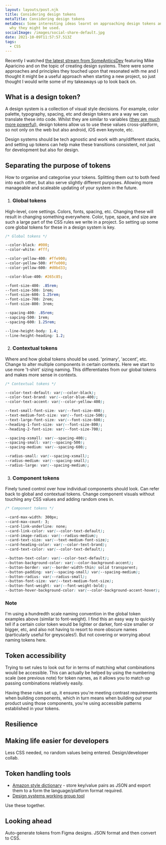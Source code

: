 ```yaml
---
layout: layouts/post.njk
title: Considering design tokens
metaTitle: Considering design tokens
metaDesc: Some interesting ideas learnt on approaching design tokens and how and
  why they might be used.
socialImage: /images/social-share-default.jpg
date: 2021-10-09T11:57:57.513Z
tags:
  - CSS
---
```

Recently I watched [the latest stream from SomeAnticsDev](https://someantics.dev/build-your-own-design-system/) featuring Mike Aparicino and on the topic of creating design systems. There were some approaches and principles they touched upon that resonated with me and I thought it might be a useful approach when starting a new project, so just thought I would write some of my takeaways up to look back on.

## What is a design token?
A design system is a collection of visual style decisions. For example, color palette, typography, spacing, etc and design tokens are a way we can translate these into code. Whilst they are similar to variables ([they are much more powerful](https://piccalil.li/tutorial/what-are-design-tokens/)), design tokens allow us to use these values cross-platform, so not only on the web but also android, iOS even keynote, etc.

Design systems should be tech agnostic and work with any/different stacks, and setting up tokens can help make these transitions consistent, not just for development but also for design.

## Separating the purpose of tokens
How to organise and categorise your tokens. Splitting them out to both feed into each other, but also serve slightly different purposes. Allowing more manageable and scaleable updating of your system in the future.

1. ### Global tokens
High-level, core settings. Colors, fonts, spacing, etc. Changing these will result in changing something everywhere. Color, type, space, and size are such a large part of the CSS rules we write in a project. So setting up some core global tokens for these in a design system is key.

```css
/* Global tokens */

--color-black: #000;
--color-white: #fff;

--color-yellow-400: #ffe900;
--color-yellow-500: #ffe000;
--color-yellow-600: #d0bd33;

--color-blue-400: #265c85;

--font-size-400: .85rem;
--font-size-500: 1rem;
--font-size-600: 1.25rem;
--font-size-700: 2rem;
--font-size-800: 3rem;

--spacing-400: .85rem;
--sapcing-500: 1rem;
--spacing-600: 1.25rem;

--line-height-body: 1.4;
--line-height-heading: 1.2;
```

2. ### Contextual tokens
Where and how global tokens should be used. 'primary', 'accent', etc. Change to alter multiple components in certain contexts. Here we start to use more 't-shirt' sizing naming. This differentiates from our global tokens and makes more sense in contexts.

```css
/* Contextual tokens */

--color-text-default: var(--color-black);
--color-text-brand: var(--color-blue-400);
--color-text-accent: var(--color-yellow-400);

--text-small-font-size: var(--font-size-400);
--text-medium-font-size: var(--font-size-500);
--text-large-font-size: var(--font-size-600);
--heading-1-font-size: var(--font-size-800);
--heading-2-font-size: var(--font-size-700);

--spacing-xsmall: var(--spacing-400);
--spacing-small: var(--spacing-500);
--spacing-medium: var(--spacing-600);

--radius-small: var(--spacing-xsmall);
--radius-medium: var(--spacing-small);
--radius-large: var(--spacing-medium);
```

3. ### Component tokens
Finely tuned control over how individual components should look. Can refer back to global and contextual tokens. Change component visuals without touching any CSS values and adding random ones in.

```css
/* Component tokens */

--card-max-width: 300px;
--card-max-count: 3;
--card-link-underline: none;
--card-link-color: var(--color-text-default);
--card-image-radius: var(--radius-medium);
--card-text-size: var(--text-medium-font-size);
--card-heading-color: var(--color-text-brand);
--card-text-color: var(--color-text-default);

--button-text-color: var(--color-text-default);
--button-background-color: var(--color-background-accent);
--button-border: var(--border-width-thin) solid transparent;
--button-padding: var(--spacing-small) var(--spacing-medium);
--button-radius: var(--radius-small);
--button-font-size: var(--text-medium-font-size);
--button-font-weight: var(--font-weight-bold);
--button-hover-background-color: var(--color-background-accent-hover);
```
<div class="post-note">
<h3>Note</h3>
<p>I'm using a hundredth scale naming convention in the global token examples above (similar to font-weight). I find this an easy way to quickly tell if a certain color token would be lighter or darker, font-size smaller or bigger, etc, and also not having to resort to more obscure names (particularly useful for greyscales!). But not covering or worrying about naming tokens here.</p>
</div>

## Token accessibility
Trying to set rules to look out for in terms of matching what combinations would be accessible. This can actually be helped by using the numbering scale (see previous note) for token names, as it allows you to match up passing combinations relatively easily.

Having these rules set up, it ensures you're meeting contrast requirements when building components, which in turn means when building out your product using those components, you're using accessible patterns established in your tokens.

## Resilience

## Making life easier for developers
Less CSS needed, no random values being entered. Design/developer collab.

## Token handling tools
* [Amazon style dictionary](https://amzn.github.io/style-dictionary/#/) - store key/value pairs as JSON and export them to a form the language/platform format required. 
* [Design systems working group tool](https://github.com/design-tokens/community-group)

Use these together.

## Looking ahead
Auto-generate tokens from Figma designs. JSON format and then convert to CSS.
